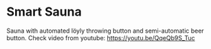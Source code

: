# Smart Sauna

Sauna with automated löyly throwing button and semi-automatic beer button. 
Check video from youtube: https://youtu.be/QqeQb9S_Tuc
